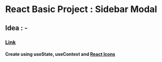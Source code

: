 # React Basic Project : Sidebar Modal

## Idea : -

### [Link](https://react-basic-project-sidebar-modal.netlify.app)

#### Create using useState, useContext and [React Icons](https://react-icons.github.io/react-icons/)
